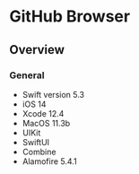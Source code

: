 # GitHub Browser

## Overview

### General

- Swift version 5.3
- iOS 14
- Xcode 12.4
- MacOS 11.3b
- UIKit
- SwiftUI
- Combine
- Alamofire 5.4.1
